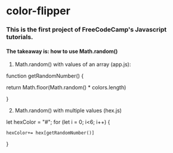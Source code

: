 # color-flipper

<h3>This is the first project of FreeCodeCamp's Javascript tutorials. </h3>

<h4>The takeaway is: how to use Math.random()</h4>

1. Math.random() with values of an array (app.js):

function getRandomNumber() {

 return Math.floor(Math.random() * colors.length)

}

2. Math.random() with multiple values (hex.js)

let hexColor = "#";
for (let i = 0; i<6; i++) {

    hexColor+= hex[getRandomNumber()]

}

